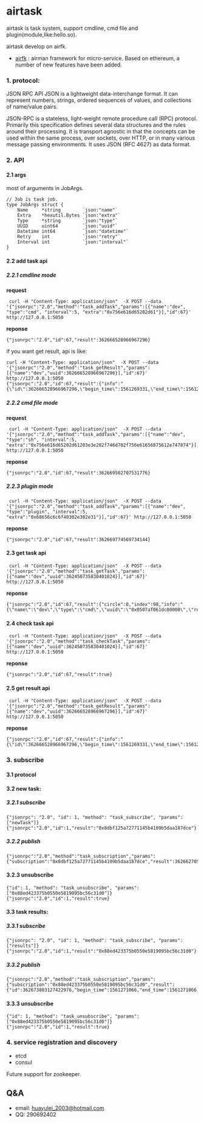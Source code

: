 # airtask
airtask is task system, support cmdline, cmd file and plugin(module,like:hello.so).


airtask develop on airfk. 

* [airfk](https://github.com/yuleihua/airfk) : airman framework for micro-service. Based on ethereum, a number of new features have been added.


### 1. protocol:
JSON RPC API
JSON is a lightweight data-interchange format. It can represent numbers, strings, ordered sequences of values, and collections of name/value pairs.

JSON-RPC is a stateless, light-weight remote procedure call (RPC) protocol. Primarily this specification defines several data structures and the rules around their processing. It is transport agnostic in that the concepts can be used within the same process, over sockets, over HTTP, or in many various message passing environments. It uses JSON (RFC 4627) as data format.

### 2. API

#### 2.1 args
most of arguments in JobArgs.
```
// Job is task job.
type JobArgs struct {
	Name     *string        `json:"name"`
	Extra    *hexutil.Bytes `json:"extra"`
	Type     *string        `json:"type"`
	UUID     uint64         `json:"uuid"`
	Datetime int64          `json:"datetime"`
	Retry    int            `json:"retry"`
	Interval int            `json:"interval"`
}

```

#### 2.2 add task api
##### 2.2.1 cmdline mode

**request**

```
 curl -H "Content-Type: application/json"  -X POST --data '{"jsonrpc":"2.0","method":"task_addTask","params":[{"name":"dev", "type":"cmd", "interval":5, "extra":"0x756e616d65202d61"}],"id":67}' http://127.0.0.1:5050
```
**reponse**
 
 ```
 {"jsonrpc":"2.0","id":67,"result":362666528966967296}
 ```
 
 if you want get result, api is like:
 
 ```
 curl -H "Content-Type: application/json"  -X POST --data '{"jsonrpc":"2.0","method":"task_getResult","params":[{"name":"dev","uuid":362666528966967296}],"id":67}' http://127.0.0.1:5050
{"jsonrpc":"2.0","id":67,"result":{"info":"{\"id\":362666528966967296,\"begin_time\":1561269331,\"end_time\":1561269331,\"error\":\"success\",\"output\":\"0x44617277696e2068656c6c6f6b612e6c6f63616c2031382e362e302044617277696e204b65726e656c2056657273696f6e2031382e362e303a20546875204170722032352032333a31363a32372050445420323031393b20726f6f743a786e752d343930332e3236312e347e322f52454c454153455f5838365f3634207838365f36340a\"}"}}
 ```

##### 2.2.2 cmd file mode

**request**

```
 curl -H "Content-Type: application/json"  -X POST --data '{"jsonrpc":"2.0","method":"task_addTask","params":[{"name":"dev", "type":"sh", "interval":5, "extra":"0x756e616d65202d61203e3e202f746d702f756e61656875612e747874"}],"id":67}' http://127.0.0.1:5050
```
**reponse**
 
 ```
 {"jsonrpc":"2.0","id":67,"result":362669502707531776}
 ```

##### 2.2.3 plugin mode

```
 curl -H "Content-Type: application/json"  -X POST --data '{"jsonrpc":"2.0","method":"task_addTask","params":[{"name":"dev", "type":"plugin", "interval":5, "extra":"0x68656c6c6f40302e302e31"}],"id":67}' http://127.0.0.1:5050
```
**reponse**
 
 ```
 {"jsonrpc":"2.0","id":67,"result":362669774569734144}
 ```
 
#### 2.3 get task api

```
 curl -H "Content-Type: application/json"  -X POST --data '{"jsonrpc":"2.0","method":"task_getTask","params":[{"name":"dev","uuid":362450735830401024}],"id":67}' http://127.0.0.1:5050
```
**reponse**
 
 ```
 {"jsonrpc":"2.0","id":67,"result":{"circle":0,"index":98,"info":"{\"name\":\"dev\",\"type\":\"cmd\",\"uuid\":\"0x0507af061dc00000\",\"retry\":1,\"interval\":50,\"add_time\":1561217877,\"limit_time\":0,\"extra\":\"0x6c73202d6c202f746d70\"}"}}
 ```

#### 2.4 check task api

```
 curl -H "Content-Type: application/json"  -X POST --data '{"jsonrpc":"2.0","method":"task_checkTask","params":[{"name":"dev","uuid":362450735830401024}],"id":67}' http://127.0.0.1:5050
```
**reponse**
 
 ```
 {"jsonrpc":"2.0","id":67,"result":true}
 ```
 
#### 2.5 get result api

```
 curl -H "Content-Type: application/json"  -X POST --data '{"jsonrpc":"2.0","method":"task_getResult","params":[{"name":"dev","uuid":362666528966967296}],"id":67}' http://127.0.0.1:5050
```
**reponse**
 
 ```
 {"jsonrpc":"2.0","id":67,"result":{"info":"{\"id\":362666528966967296,\"begin_time\":1561269331,\"end_time\":1561269331,\"error\":\"success\",\"output\":\"0x44617277696e2068656c6c6f6b612e6c6f63616c2031382e362e302044617277696e204b65726e656c2056657273696f6e2031382e362e303a20546875204170722032352032333a31363a32372050445420323031393b20726f6f743a786e752d343930332e3236312e347e322f52454c454153455f5838365f3634207838365f36340a\"}"}}
 ```
 
### 3. subscribe

#### 3.1 protocol


#### 3.2 new task:
##### 3.2.1 subscribe

```
{"jsonrpc": "2.0", "id": 1, "method": "task_subscribe", "params": ["newTask"]}
{"jsonrpc":"2.0","id":1,"result":"0x8dbf125a72771145b4109b5daa187dce"}
```

##### 3.2.2 publish
 ```
{"jsonrpc":"2.0","method":"task_subscription","params":{"subscription":"0x8dbf125a72771145b4109b5daa187dce","result":362662705888231424}}
 ```
 
#### 3.2.3 unsubscribe

```
{"id": 1, "method": "task_unsubscribe", "params": ["0x88ed423375b0550e5819095bc56c31d0"]}
{"jsonrpc":"2.0","id":1,"result":true}
```
 
#### 3.3 task results:
##### 3.3.1 subscribe

```
{"jsonrpc": "2.0", "id": 1, "method": "task_subscribe", "params": ["results"]}
{"jsonrpc":"2.0","id":1,"result":"0x88ed423375b0550e5819095bc56c31d0"}
```

##### 3.3.2 publish
 ```
{"jsonrpc":"2.0","method":"task_subscription","params":{"subscription":"0x88ed423375b0550e5819095bc56c31d0","result":{"id":362673803127422976,"begin_time":1561271066,"end_time":1561271066,"error":"success","output":"0x44617277696e2068656c6c6f6b612e6c6f63616c2031382e362e302044617277696e204b65726e656c2056657273696f6e2031382e362e303a20546875204170722032352032333a31363a32372050445420323031393b20726f6f743a786e752d343930332e3236312e347e322f52454c454153455f5838365f3634207838365f36340a"}}}
 ```
#### 3.3.3 unsubscribe

```
{"id": 1, "method": "task_unsubscribe", "params": ["0x88ed423375b0550e5819095bc56c31d0"]}
{"jsonrpc":"2.0","id":1,"result":true}
```

### 4. service registration and discovery
* etcd    
* consul 

Future support for zookeeper.

## Q&A
   * email: huayulei_2003@hotmail.com
   * QQ: 290692402
   
   